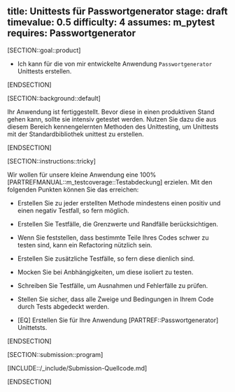title: Unittests für Passwortgenerator
stage: draft
timevalue: 0.5
difficulty: 4
assumes: m_pytest
requires: Passwortgenerator
---

[SECTION::goal::product]

- Ich kann für die von mir entwickelte Anwendung `Passwortgenerator` Unittests erstellen.

[ENDSECTION]

[SECTION::background::default]

Ihr Anwendung ist fertiggestellt. Bevor diese in einen produktiven Stand gehen kann, sollte sie
intensiv getestet werden. Nutzen Sie dazu die aus diesem Bereich kennengelernten Methoden des
Unittesting, um Unittests mit der Standardbibliothek unittest zu erstellen.

[ENDSECTION]

[SECTION::instructions::tricky]

Wir wollen für unsere kleine Anwendung eine 100% [PARTREFMANUAL::m_testcoverage::Testabdeckung] erzielen.
Mit den folgenden Punkten können Sie das erreichen:

- Erstellen Sie zu jeder erstellten Methode mindestens einen positiv und einen negativ Testfall,
  so fern möglich.
- Erstellen Sie Testfälle, die Grenzwerte und Randfälle berücksichtigen.
- Wenn Sie feststellen, dass bestimmte Teile Ihres Codes schwer zu testen sind, kann ein Refactoring
  nützlich sein.
- Erstellen Sie zusätzliche Testfälle, so fern diese dienlich sind.
- Mocken Sie bei Anbhängigkeiten, um diese isoliert zu testen.
- Schreiben Sie Testfälle, um Ausnahmen und Fehlerfälle zu prüfen.
- Stellen Sie sicher, dass alle Zweige und Bedingungen in Ihrem Code durch Tests abgedeckt werden.

- [EQ] Erstellen Sie für Ihre Anwendung [PARTREF::Passwortgenerator] Unittetsts.

[ENDSECTION]

[SECTION::submission::program]

[INCLUDE::/_include/Submission-Quellcode.md]

[ENDSECTION]
